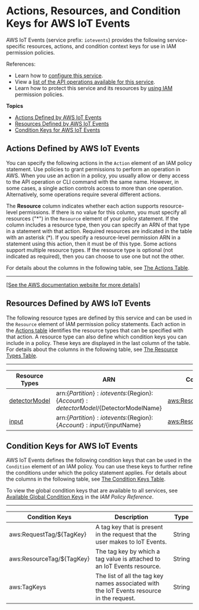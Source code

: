 # Actions, Resources, and Condition Keys for AWS IoT Events<a name="list_awsiotevents"></a>

AWS IoT Events \(service prefix: `iotevents`\) provides the following service\-specific resources, actions, and condition context keys for use in IAM permission policies\.

References:
+ Learn how to [configure this service](https://docs.aws.amazon.com/iotevents/latest/developerguide/)\.
+ View a [list of the API operations available for this service](https://docs.aws.amazon.com/iotevents/latest/apireference/)\.
+ Learn how to protect this service and its resources by [using IAM](https://docs.aws.amazon.com/iotevents/latest/developerguide/auth-and-access-control.html) permission policies\.

**Topics**
+ [Actions Defined by AWS IoT Events](#awsiotevents-actions-as-permissions)
+ [Resources Defined by AWS IoT Events](#awsiotevents-resources-for-iam-policies)
+ [Condition Keys for AWS IoT Events](#awsiotevents-policy-keys)

## Actions Defined by AWS IoT Events<a name="awsiotevents-actions-as-permissions"></a>

You can specify the following actions in the `Action` element of an IAM policy statement\. Use policies to grant permissions to perform an operation in AWS\. When you use an action in a policy, you usually allow or deny access to the API operation or CLI command with the same name\. However, in some cases, a single action controls access to more than one operation\. Alternatively, some operations require several different actions\.

The **Resource** column indicates whether each action supports resource\-level permissions\. If there is no value for this column, you must specify all resources \("\*"\) in the `Resource` element of your policy statement\. If the column includes a resource type, then you can specify an ARN of that type in a statement with that action\. Required resources are indicated in the table with an asterisk \(\*\)\. If you specify a resource\-level permission ARN in a statement using this action, then it must be of this type\. Some actions support multiple resource types\. If the resource type is optional \(not indicated as required\), then you can choose to use one but not the other\.

For details about the columns in the following table, see [The Actions Table](reference_policies_actions-resources-contextkeys.md#actions_table)\.


****  
[\[See the AWS documentation website for more details\]](http://docs.aws.amazon.com/IAM/latest/UserGuide/list_awsiotevents.html)

## Resources Defined by AWS IoT Events<a name="awsiotevents-resources-for-iam-policies"></a>

The following resource types are defined by this service and can be used in the `Resource` element of IAM permission policy statements\. Each action in the [Actions table](#awsiotevents-actions-as-permissions) identifies the resource types that can be specified with that action\. A resource type can also define which condition keys you can include in a policy\. These keys are displayed in the last column of the table\. For details about the columns in the following table, see [The Resource Types Table](reference_policies_actions-resources-contextkeys.md#resources_table)\.


****  

| Resource Types | ARN | Condition Keys | 
| --- | --- | --- | 
|   [ detectorModel ](https://docs.aws.amazon.com/iotevents/latest/developerguide/iotevents-getting-started.html)  |  arn:$\{Partition\}:iotevents:$\{Region\}:$\{Account\}:detectorModel/$\{DetectorModelName\}  |   [ aws:ResourceTag/$\{TagKey\} ](#awsiotevents-aws_ResourceTag___TagKey_)   | 
|   [ input ](https://docs.aws.amazon.com/iotevents/latest/developerguide/iotevents-getting-started.html)  |  arn:$\{Partition\}:iotevents:$\{Region\}:$\{Account\}:input/$\{inputName\}  |   [ aws:ResourceTag/$\{TagKey\} ](#awsiotevents-aws_ResourceTag___TagKey_)   | 

## Condition Keys for AWS IoT Events<a name="awsiotevents-policy-keys"></a>

AWS IoT Events defines the following condition keys that can be used in the `Condition` element of an IAM policy\. You can use these keys to further refine the conditions under which the policy statement applies\. For details about the columns in the following table, see [The Condition Keys Table](reference_policies_actions-resources-contextkeys.md#context_keys_table)\.

To view the global condition keys that are available to all services, see [Available Global Condition Keys](reference_policies_condition-keys.html#AvailableKeys) in the *IAM Policy Reference*\.


****  

| Condition Keys | Description | Type | 
| --- | --- | --- | 
|   aws:RequestTag/$\{TagKey\}  | A tag key that is present in the request that the user makes to IoT Events\. | String | 
|   aws:ResourceTag/$\{TagKey\}  | The tag key by which a tag value is attached to an IoT Events resource\. | String | 
|   aws:TagKeys  | The list of all the tag key names associated with the IoT Events resource in the request\. | String | 